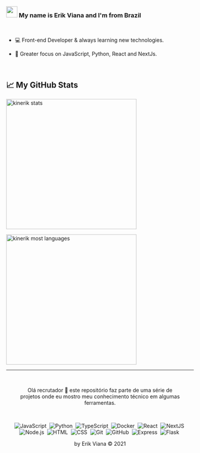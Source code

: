 ### <img src="https://media.giphy.com/media/ehz3LfVj7NvpY8jYUY/giphy.gif" width="30px"> My name is Erik Viana and I'm from Brazil

<br>

* 💻 Front-end Developer & always learning new technologies. <br>

* 🚀 Greater focus on JavaScript, Python, React and NextJs. <br>

<br>

## &#x1f4c8; My GitHub Stats

<p align="left">
<img width="350em" src="https://github-readme-stats.vercel.app/api/top-langs/?username=kinerik&layout=compact&theme=nightowl" alt="kinerik stats"/>
</p>
<p align="left">
<img width="350em" src="https://github-readme-stats.vercel.app/api?username=kinerik&hide=contribs,prs&theme=nightowl" alt="kinerik most languages"/>
</p>


---
<br>
<div>
  <p align="center">Olá recrutador 💙 este repositório faz parte de uma série de <br>
    projetos onde eu mostro meu conhecimento técnico em algumas ferramentas.</p>
  <br>
  <div align="center">
    
![JavaScript](https://img.shields.io/badge/-JavaScript-05122A?style=flat&logo=javascript)&nbsp;
![Python](https://img.shields.io/badge/-Python-05122A?style=flat&logo=python)&nbsp;
![TypeScript](https://img.shields.io/badge/-TypeScript-05122A?style=flat&logo=typescript)&nbsp;
![Docker](https://img.shields.io/badge/-Docker-05122A?style=flat&logo=docker)&nbsp;
![React](https://img.shields.io/badge/-React-05122A?style=flat&logo=react)&nbsp;
![NextJS](https://img.shields.io/badge/-NextJS-05122A?style=flat&logo=next.js)&nbsp;
![Node.js](https://img.shields.io/badge/-Node.js-05122A?style=flat&logo=node.js)&nbsp;
![HTML](https://img.shields.io/badge/-HTML-05122A?style=flat&logo=HTML5)&nbsp;
![CSS](https://img.shields.io/badge/-CSS-05122A?style=flat&logo=CSS3&logoColor=1572B6)&nbsp;
![Git](https://img.shields.io/badge/-Git-05122A?style=flat&logo=git)&nbsp;
![GitHub](https://img.shields.io/badge/-GitHub-05122A?style=flat&logo=github)&nbsp;
![Express](https://img.shields.io/badge/-Express-05122A?style=flat&logo=express)&nbsp;
![Flask](https://img.shields.io/badge/-Flask-05122A?style=flat&logo=flask)&nbsp;

  </div>

  <p align="center">by Erik Viana © 2021</p>
  <br>
</div>
